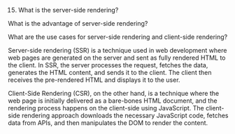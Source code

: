 15. What is the server-side rendering? 

What is the advantage of server-side rendering? 

What are the use cases for server-side rendering and client-side rendering?

















Server-side rendering (SSR) is a technique used in web development where web pages are generated on the server and sent as fully rendered HTML to the client. In SSR, the server processes the request, fetches the data, generates the HTML content, and sends it to the client. The client then receives the pre-rendered HTML and displays it to the user.


Client-Side Rendering (CSR), on the other hand, is a technique where the web page is initially delivered as a bare-bones HTML document, and the rendering process happens on the client-side using JavaScript. The client-side rendering approach downloads the necessary JavaScript code, fetches data from APIs, and then manipulates the DOM to render the content.